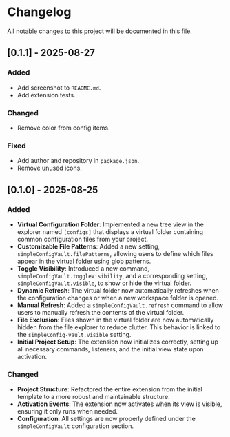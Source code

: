 # Changelog

All notable changes to this project will be documented in this file.

## [0.1.1] - 2025-08-27

### Added

-   Add screenshot to `README.md`.
-   Add extension tests.

### Changed

-   Remove color from config items.

### Fixed

-   Add author and repository in `package.json`.
-   Remove unused icons.

## [0.1.0] - 2025-08-25

### Added

-   **Virtual Configuration Folder**: Implemented a new tree view in the explorer named `[configs]` that displays a virtual folder containing common configuration files from your project.
-   **Customizable File Patterns**: Added a new setting, `simpleConfigVault.filePatterns`, allowing users to define which files appear in the virtual folder using glob patterns.
-   **Toggle Visibility**: Introduced a new command, `simpleConfigVault.toggleVisibility`, and a corresponding setting, `simpleConfigVault.visible`, to show or hide the virtual folder.
-   **Dynamic Refresh**: The virtual folder now automatically refreshes when the configuration changes or when a new workspace folder is opened.
-   **Manual Refresh**: Added a `simpleConfigVault.refresh` command to allow users to manually refresh the contents of the virtual folder.
-   **File Exclusion**: Files shown in the virtual folder are now automatically hidden from the file explorer to reduce clutter. This behavior is linked to the `simpleConfig-vault.visible` setting.
-   **Initial Project Setup**: The extension now initializes correctly, setting up all necessary commands, listeners, and the initial view state upon activation.

### Changed

-   **Project Structure**: Refactored the entire extension from the initial template to a more robust and maintainable structure.
-   **Activation Events**: The extension now activates when its view is visible, ensuring it only runs when needed.
-   **Configuration**: All settings are now properly defined under the `simpleConfigVault` configuration section.
